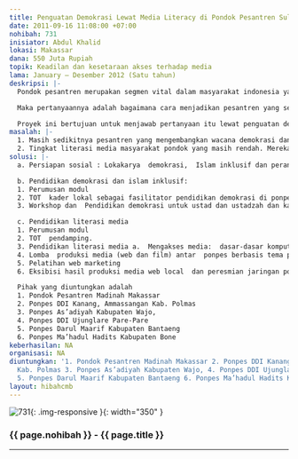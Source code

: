 ```yaml
---
title: Penguatan Demokrasi Lewat Media Literacy di Pondok Pesantren Sulselbar
date: 2011-09-16 11:08:00 +07:00
nohibah: 731
inisiator: Abdul Khalid
lokasi: Makassar
dana: 550 Juta Rupiah
topik: Keadilan dan kesetaraan akses terhadap media
lama: January – Desember 2012 (Satu tahun)
deskripsi: |-
  Pondok pesantren merupakan segmen vital dalam masyarakat indonesia yang relijius. Namun  kekerasan dan radikalisasi agama yang terjadi akhir-akhir ini disinyalir  banyak diinisiasi dari pondok-pondok pesantren atau alumni-alumni pesantren. Pada kenyataannya,  pondok pesantren memang belum banyak mengadopsi kosa kata demokrasi, plurarisme, gender dan hak asasi manusia dalam pengajaran pengajaran yang mereka lakukan. Disamping itu, mereka juga banyak jauh dari persentuhan dengan dunia global.

  Maka pertanyaannya adalah bagaimana cara menjadikan pesantren yang sering dipandang sebagai kekuatan anti demokrasi ini berbalik menjadi  pusat pusat penguat demokrasi? Bagaimana menjadikan pesantren-pesantren ini memiliki pandangan yang lebih realistis dalam terhadap persoalan-persoalan kemasyarakatan dan kemanusiaan. Bagaimana  menjadikan mereka salah satu garda terdepan dalam menyebarkan pandangan demokratis, inklusivitas agama ke masyarakat.

  Proyek ini bertujuan untuk menjawab pertanyaan itu lewat penguatan demokrasi di kalangan pondok pesantren, terutama lewat ustadzah-ustadzahnya,  lewat kegiatan pendidikan demokrasi dan media literacy. Diharapkan setelah mereka memiliki kemampuan untuk mengakses, menganalisa dan memproduksi media, kemampuan tersebut digunakan untuk mengkampanyekan nilai nilai demokrasi dan hak asasi manusia untuk massa yang jadi basis basis komunitas mereka dan memperkuat jaringan demokrasi di antara mereka sendiri.
masalah: |-
  1. Masih sedikitnya pesantren yang mengembangkan wacana demokrasi dan islam inklusif, lebih sedikit lagi yang menjadi pusat pusat kampanye kedua tema itu. Imej terhadap pondok pesantren yang terbangun selama ini adalah mereka selalu tertinggal dalam isu isu global seperti ini, bahkan seringkali melawannya. Ini dikarenakan belum terbumikannya wacana demokrasi dan  hak asasi manusia di kalangan pondok pesantren. Islam mereka cenderung eksklusif dan anti demokrasi.
  2. Tingkat literasi media masyarakat pondok yang masih rendah. Mereka kebanyakan adalah konsumen media, mereka belum mampu mengakses, menganalisa, mengevaluasi dan mengkomunikasikan informasi dalam berbagai format media. Padahal keluaran pondok pesantren  seringkali harus terjun ke masyarakat sebagai penceramah, atau tokoh tokoh masyarakat harus menghadapi realitas dunia yang sudah maju dan kompleks. Media literacy yang mereka miliki akan membantu menyebarkan keyakinan demokrasi yang sudah  terbangun lewat pelatihan ini, dan membantu mereka menghadapi dunia luar
solusi: |-
  a. Persiapan sosial : Lokakarya  demokrasi,  Islam inklusif dan peran media

  b. Pendidikan demokrasi dan islam inklusif:
  1. Perumusan modul
  2. TOT  kader lokal sebagai fasilitator pendidikan demokrasi di ponpes
  3. Workshop dan  Pendidikan demokrasi untuk ustad dan ustadzah dan kader – kader pesantren : a, in class b, outclass dilakukan lewat diskusi demokrasi dengan santri dan  komunitas, kunjungan ke dprd, latihan menulis isu demokrasi dan islam inklusif

  c. Pendidikan literasi media
  1. Perumusan modul
  2. TOT  pendamping.
  3. Pendidikan literasi media a.  Mengakses media:  dasar-dasar komputer dan internet, pendidikan tingkat lanjut (pembuatan web) dan produksi video b.  menganalisa, mengevaluasi dan memproduksi media:  pelatihan jurnalisme, pendampingan pembangunan web dan produksi media
  4. Lomba  produksi media (web dan film) antar  ponpes berbasis tema penguatan demokrasi
  5. Pelatihan web marketing
  6. Eksibisi hasil produksi media web local  dan peresmian jaringan ponpes penyambung lidah demokrasi  dan partneship dengan Aliansi Jurnalis Independen

  Pihak yang diuntungkan adalah
  1. Pondok Pesantren Madinah Makassar
  2. Ponpes DDI Kanang, Ammassangan Kab. Polmas
  3. Ponpes As’adiyah Kabupaten Wajo,
  4. Ponpes DDI Ujunglare Pare-Pare
  5. Ponpes Darul Maarif Kabupaten Bantaeng
  6. Ponpes Ma’hadul Hadits Kabupaten Bone
keberhasilan: NA
organisasi: NA
diuntungkan: '1. Pondok Pesantren Madinah Makassar 2. Ponpes DDI Kanang, Ammassangan
  Kab. Polmas 3. Ponpes As’adiyah Kabupaten Wajo, 4. Ponpes DDI Ujunglare Pare-Pare
  5. Ponpes Darul Maarif Kabupaten Bantaeng 6. Ponpes Ma’hadul Hadits Kabupaten Bone '
layout: hibahcmb
---
```


![731](/static/img/hibahcmb/731.png){: .img-responsive }{: width="350" }

### {{ page.nohibah }} - {{ page.title }}

---
